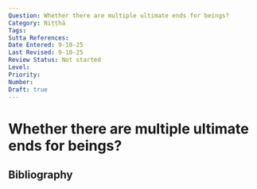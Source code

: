 ```yaml
---
Question: Whether there are multiple ultimate ends for beings?
Category: Niṭṭhā
Tags: 
Sutta References: 
Date Entered: 9-10-25
Last Revised: 9-10-25
Review Status: Not started
Level: 
Priority: 
Number: 
Draft: true
---
```


# Whether there are multiple ultimate ends for beings?

## Bibliography

<!-- 

Notes:



-->
